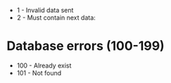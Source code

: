 - 1 - Invalid data sent
- 2 - Must contain next data: 
# Database errors (100-199)
- 100 - Already exist
- 101 - Not found